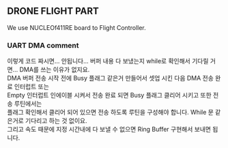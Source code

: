 ## DRONE FLIGHT PART
We use NUCLEOf411RE board to Flight Controller.

### UART DMA comment
이렇게 코드 짜시면... 안됩니다... 버퍼 내용 다 보냈는지 while로 확인해서 기다릴 거면... DMA를 쓰는 이유가 없지요. \
DMA 버퍼 전송 시작 전에 Busy 플래그 같은거 만들어서 셋업 시킨 다음 DMA 전송 완료 인터럽트 또는\
Empty 인터럽트 인에이블 시켜서 전송 완료 되면 Busy 플래그 클리어 시키고 또한 전송 루틴에서는 \
플래그 확인해서 클리어 되어 있으면 전송 하도록 루틴을 구성해야 합니다. While 문 같은거로 기다리고 하는 것 없이요. \
그리고 속도 때문에 지정 시간내에 다 보낼 수 없으면 Ring Buffer 구현해서 보내면 됩니다.
